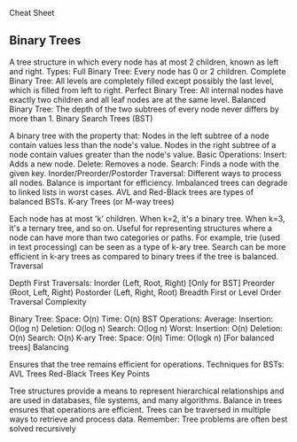Cheat Sheet

## Binary Trees

A tree structure in which every node has at most 2 children, known as left and right.
Types:
Full Binary Tree: Every node has 0 or 2 children.
Complete Binary Tree: All levels are completely filled except possibly the last level, which is filled from left to right.
Perfect Binary Tree: All internal nodes have exactly two children and all leaf nodes are at the same level.
Balanced Binary Tree: The depth of the two subtrees of every node never differs by more than 1.
Binary Search Trees (BST)

A binary tree with the property that:
Nodes in the left subtree of a node contain values less than the node's value.
Nodes in the right subtree of a node contain values greater than the node's value.
Basic Operations:
Insert: Adds a new node.
Delete: Removes a node.
Search: Finds a node with the given key.
Inorder/Preorder/Postorder Traversal: Different ways to process all nodes.
Balance is important for efficiency. Imbalanced trees can degrade to linked lists in worst cases. AVL and Red-Black trees are types of balanced BSTs.
K-ary Trees (or M-way trees)

Each node has at most 'k' children.
When k=2, it's a binary tree. When k=3, it's a ternary tree, and so on.
Useful for representing structures where a node can have more than two categories or paths. For example, trie (used in text processing) can be seen as a type of k-ary tree.
Search can be more efficient in k-ary trees as compared to binary trees if the tree is balanced.
Traversal

Depth First Traversals:
Inorder (Left, Root, Right) [Only for BST]
Preorder (Root, Left, Right)
Postorder (Left, Right, Root)
Breadth First or Level Order Traversal
Complexity

Binary Tree:
Space: O(n)
Time: O(n)
BST Operations:
Average:
Insertion: O(log n)
Deletion: O(log n)
Search: O(log n)
Worst:
Insertion: O(n)
Deletion: O(n)
Search: O(n)
K-ary Tree:
Space: O(n)
Time: O(logk n) [For balanced trees]
Balancing

Ensures that the tree remains efficient for operations.
Techniques for BSTs:
AVL Trees
Red-Black Trees
Key Points

Tree structures provide a means to represent hierarchical relationships and are used in databases, file systems, and many algorithms.
Balance in trees ensures that operations are efficient.
Trees can be traversed in multiple ways to retrieve and process data.
Remember: Tree problems are often best solved recursively